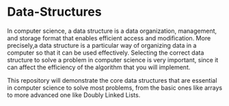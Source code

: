 # Data-Structures
In computer science, a data structure is a data organization, management, and storage format that enables efficient access and modification. More precisely,a data structure is a particular way of organizing data in a computer so that it can be used effectively. Selecting the correct data structure to solve a problem in computer science is very important, since it can affect the efficiency of the algorithm that you will implement.

This repository will demonstrate the core data structures that are essential in computer science to solve most problems, from the basic ones like arrays to more advanced one like Doubly Linked Lists.
